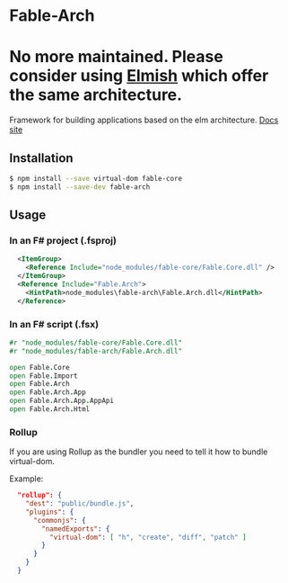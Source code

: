 # Fable-Arch

No more maintained. Please consider using [Elmish](https://elmish.github.io/elmish/) which offer the same architecture.
=====

Framework for building applications based on the elm architecture. [Docs site](http://fable.io/fable-arch/)

## Installation

```sh
$ npm install --save virtual-dom fable-core
$ npm install --save-dev fable-arch
```

## Usage

### In an F# project (.fsproj)

```xml
  <ItemGroup>
    <Reference Include="node_modules/fable-core/Fable.Core.dll" />
  </ItemGroup>
  <Reference Include="Fable.Arch">
    <HintPath>node_modules\fable-arch\Fable.Arch.dll</HintPath>
  </Reference>
```

### In an F# script (.fsx)

```fsharp
#r "node_modules/fable-core/Fable.Core.dll"
#r "node_modules/fable-arch/Fable.Arch.dll"

open Fable.Core
open Fable.Import
open Fable.Arch
open Fable.Arch.App
open Fable.Arch.App.AppApi
open Fable.Arch.Html
```

### Rollup

If you are using Rollup as the bundler you need to tell it how to bundle virtual-dom.

Example:

```json
  "rollup": {
    "dest": "public/bundle.js",
    "plugins": {
      "commonjs": {
        "namedExports": {
          "virtual-dom": [ "h", "create", "diff", "patch" ]
        }
      }
    }
  }
```
